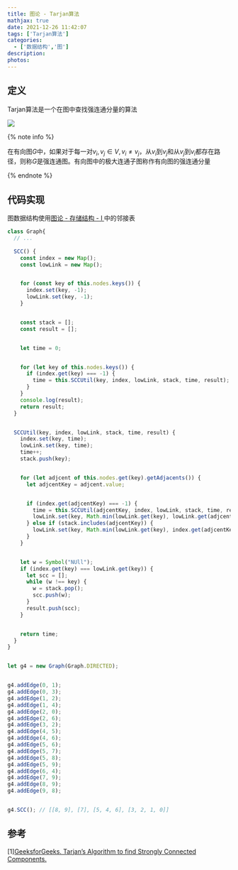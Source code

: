 ```yaml
---
title: 图论 - Tarjan算法
mathjax: true
date: 2021-12-26 11:42:07
tags: ['Tarjan算法']
categories:
  - ['数据结构','图']
description:
photos:
---
```


## 定义


Tarjan算法是一个在图中查找强连通分量的算法


![](https://media.geeksforgeeks.org/wp-content/cdn-uploads/kosaraju.jpg)


{% note info %}


在有向图$G$中，如果对于每一对$v_i,v_j \in V, v_i \not = v_j$，从$v_i$到$v_j$和从$v_j$到$v_i$都存在路径，则称$G$是强连通图。有向图中的极大连通子图称作有向图的强连通分量


{% endnote %}


<!--more-->


## 代码实现


图数据结构使用[图论 - 存储结构 - Ⅰ ](https://kinsiy.github.io/Graph-store-1/)中的邻接表


```JavaScript
class Graph{
  // ...
  
  SCC() {
    const index = new Map();
    const lowLink = new Map();


    for (const key of this.nodes.keys()) {
      index.set(key, -1);
      lowLink.set(key, -1);
    }


    const stack = [];
    const result = [];


    let time = 0;


    for (let key of this.nodes.keys()) {
      if (index.get(key) === -1) {
        time = this.SCCUtil(key, index, lowLink, stack, time, result);
      }
    }
    console.log(result);
    return result;
  }


  SCCUtil(key, index, lowLink, stack, time, result) {
    index.set(key, time);
    lowLink.set(key, time);
    time++;
    stack.push(key);


    for (let adjcent of this.nodes.get(key).getAdjacents()) {
      let adjcentKey = adjcent.value;


      if (index.get(adjcentKey) === -1) {
        time = this.SCCUtil(adjcentKey, index, lowLink, stack, time, result);
        lowLink.set(key, Math.min(lowLink.get(key), lowLink.get(adjcentKey)));
      } else if (stack.includes(adjcentKey)) {
        lowLink.set(key, Math.min(lowLink.get(key), index.get(adjcentKey)));
      }
    }


    let w = Symbol("NUll");
    if (index.get(key) === lowLink.get(key)) {
      let scc = [];
      while (w !== key) {
        w = stack.pop();
        scc.push(w);
      }
      result.push(scc);
    }


    return time;
  }
}


let g4 = new Graph(Graph.DIRECTED);


g4.addEdge(0, 1);
g4.addEdge(0, 3);
g4.addEdge(1, 2);
g4.addEdge(1, 4);
g4.addEdge(2, 0);
g4.addEdge(2, 6);
g4.addEdge(3, 2);
g4.addEdge(4, 5);
g4.addEdge(4, 6);
g4.addEdge(5, 6);
g4.addEdge(5, 7);
g4.addEdge(5, 8);
g4.addEdge(5, 9);
g4.addEdge(6, 4);
g4.addEdge(7, 9);
g4.addEdge(8, 9);
g4.addEdge(9, 8);


g4.SCC(); // [[8, 9], [7], [5, 4, 6], [3, 2, 1, 0]]
```


## 参考

[1\][GeeksforGeeks. Tarjan’s Algorithm to find Strongly Connected Components.](https://www.geeksforgeeks.org/tarjan-algorithm-find-strongly-connected-components/)
